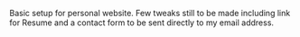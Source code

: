 Basic setup for personal website. Few tweaks still to be made including link for Resume and a contact form
to be sent directly to my email address. 
